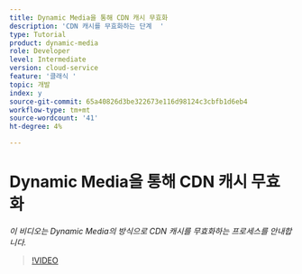 ```yaml
---
title: Dynamic Media을 통해 CDN 캐시 무효화
description: 'CDN 캐시를 무효화하는 단계  '
type: Tutorial
product: dynamic-media
role: Developer
level: Intermediate
version: cloud-service
feature: '클래식 '
topic: 개발
index: y
source-git-commit: 65a40826d3be322673e116d98124c3cbfb1d6eb4
workflow-type: tm+mt
source-wordcount: '41'
ht-degree: 4%

---
```



# Dynamic Media을 통해 CDN 캐시 무효화

*이 비디오는 Dynamic Media의 방식으로 CDN 캐시를 무효화하는 프로세스를 안내합니다.*

>[!VIDEO](https://video.tv.adobe.com/v/335457?quality=9&learn=on)
